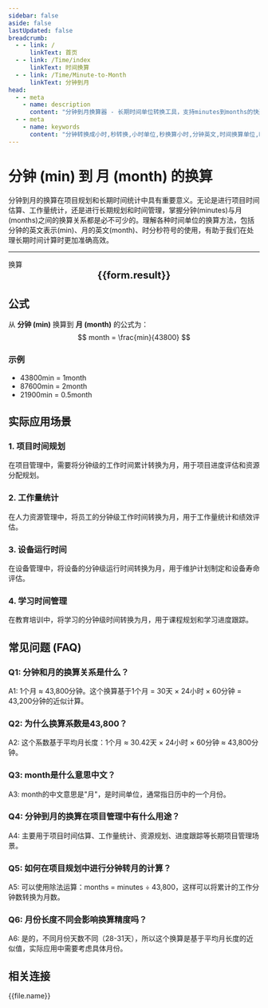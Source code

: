 ```yaml
---
sidebar: false
aside: false
lastUpdated: false
breadcrumb:
  - - link: /
      linkText: 首页
  - - link: /Time/index
      linkText: 时间换算
  - - link: /Time/Minute-to-Month
      linkText: 分钟到月
head:
  - - meta
    - name: description
      content: "分钟到月换算器 - 长期时间单位转换工具，支持minutes到months的快速换算。提供分钟(min)、月(month)等时间单位的换算关系，适用于项目规划、时间统计等场景。在线时间换算器，支持时分秒符号转换。"
  - - meta
    - name: keywords
      content: "分钟转换成小时,秒转换,小时单位,秒换算小时,分钟英文,时间换算单位,时间换算器在线使用,时分秒符号,分秒,分钟换算小时,minutes是什么意思中文,分秒符号,分钟转小时,分钟的缩写,min是分钟吗,分钟单位,分钟的英文,时间单位换算,时间计算器在线计算分钟,时间转换器,分钟缩写,小时,分钟英文,时间换算,mins,秒,minute,minutes,min,月,month,项目规划"
---
```

# 分钟 (min) 到 月 (month) 的换算

分钟到月的换算在项目规划和长期时间统计中具有重要意义。无论是进行项目时间估算、工作量统计，还是进行长期规划和时间管理，掌握分钟(minutes)与月(months)之间的换算关系都是必不可少的。理解各种时间单位的换算方法，包括分钟的英文表示(min)、月的英文(month)、时分秒符号的使用，有助于我们在处理长期时间计算时更加准确高效。

---
<script setup>
import { onMounted, reactive, inject, ref } from 'vue'
import { NButton,NForm ,NFormItem,NInput,NInputNumber,NSelect,NCard,useMessage,NGrid ,NGi  } from 'naive-ui'
import { defineClientComponent } from 'vitepress'
import { Time } from '../../files';
const seoKey = [
  '分钟转换成小时', '秒转换', '小时单位', '秒换算小时', '分钟英文',
  '时间换算单位', '时间换算器在线使用', '时分秒符号', '分秒', '分钟换算小时',
  'minutes是什么意思中文', '分秒符号', '分钟转小时', '分钟的缩写', 'min是分钟吗',
  '分钟单位', '分钟的英文', '时间单位换算', '时间计算器在线计算分钟', '时间转换器',
  '分钟缩写', '小时', '分钟英文', '时间换算', 'mins', '秒', 'minute', 'minutes', 'min',
  '月', 'month', '项目规划', '时间统计', '分钟到月'
]
const convert = inject('convert')

const form = reactive({
  number: null,
  result: '',
  title: '分钟到月换算器'
})

const convertHandler = () => {
  if (form.number !== null && !isNaN(form.number)) {
    const convertedValue = parseFloat(form.number) / 43200
    form.result = `${form.number}min = ${convertedValue.toFixed(6)}month`
  } else {
    form.result = '请输入有效的数值。'
  }
}
</script>

<n-form size="large" :model="form">
  <n-form-item label="分钟 (min)">
    <n-input-number v-model:value="form.number" placeholder="输入分钟" style="width: 100%" />
  </n-form-item>
  <n-form-item>
    <n-button type="info" @click="convertHandler" block>换算</n-button>
  </n-form-item>
</n-form>

<n-card :title="form.title" size="small" embedded :bordered="false" hoverable>
  <div  style="text-align:center;font-size:20px;">
    <strong>{{form.result}}</strong>
  </div>
  <template #footer>
    <div style="font-size: 12px; color: #666; margin-top: 10px;">
      <span v-for="(keyword, index) in seoKey" :key="index">
        {{ keyword }}<span v-if="index < seoKey.length - 1">, </span>
      </span>
    </div>
  </template>
</n-card>

## 公式

从 **分钟 (min)** 换算到 **月 (month)** 的公式为：
$$ month = \frac{min}{43800} $$

### 示例
- 43800min = 1month
- 87600min = 2month
- 21900min = 0.5month

## 实际应用场景

### 1. 项目时间规划
在项目管理中，需要将分钟级的工作时间累计转换为月，用于项目进度评估和资源分配规划。

### 2. 工作量统计
在人力资源管理中，将员工的分钟级工作时间转换为月，用于工作量统计和绩效评估。

### 3. 设备运行时间
在设备管理中，将设备的分钟级运行时间转换为月，用于维护计划制定和设备寿命评估。

### 4. 学习时间管理
在教育培训中，将学习的分钟级时间转换为月，用于课程规划和学习进度跟踪。

## 常见问题 (FAQ)

### Q1: 分钟和月的换算关系是什么？
A1: 1个月 ≈ 43,800分钟。这个换算基于1个月 = 30天 × 24小时 × 60分钟 = 43,200分钟的近似计算。

### Q2: 为什么换算系数是43,800？
A2: 这个系数基于平均月长度：1个月 ≈ 30.42天 × 24小时 × 60分钟 ≈ 43,800分钟。

### Q3: month是什么意思中文？
A3: month的中文意思是"月"，是时间单位，通常指日历中的一个月份。

### Q4: 分钟到月的换算在项目管理中有什么用途？
A4: 主要用于项目时间估算、工作量统计、资源规划、进度跟踪等长期项目管理场景。

### Q5: 如何在项目规划中进行分钟转月的计算？
A5: 可以使用除法运算：months = minutes ÷ 43,800，这样可以将累计的工作分钟数转换为月数。

### Q6: 月份长度不同会影响换算精度吗？
A6: 是的，不同月份天数不同（28-31天），所以这个换算是基于平均月长度的近似值，实际应用中需要考虑具体月份。

## 相关连接
<n-grid x-gap="12" :cols="2">
  <n-gi v-for="(file, index) in Time" :key="index">
    <n-button
      text
      tag="a"
      :href="file.path"
      type="info"
    >
      {{file.name}}
    </n-button>
  </n-gi>
</n-grid>